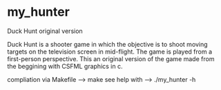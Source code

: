 # my_hunter
Duck Hunt original version

Duck Hunt is a shooter game in which the objective is to shoot moving targets on the television screen in mid-flight. The game is played from a first-person perspective.
This an original version of the game made from the beggining with CSFML graphics in c.

compliation via Makefile --> make
see help with --> ./my_hunter -h

